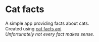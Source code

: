 # Cat facts
A simple app providing facts about cats. <br/>
Created using [cat facts api](https://github.com/alexwohlbruck/cat-facts) <br/>
*Unfortunately not every fact makes sense.*
